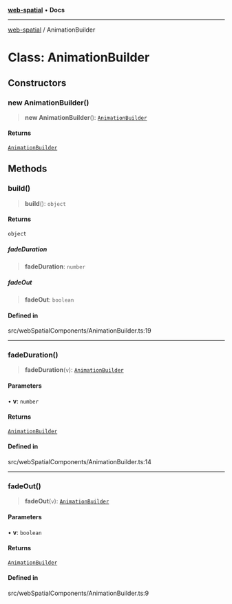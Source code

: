[**web-spatial**](../README.md) • **Docs**

***

[web-spatial](../globals.md) / AnimationBuilder

# Class: AnimationBuilder

## Constructors

### new AnimationBuilder()

> **new AnimationBuilder**(): [`AnimationBuilder`](AnimationBuilder.md)

#### Returns

[`AnimationBuilder`](AnimationBuilder.md)

## Methods

### build()

> **build**(): `object`

#### Returns

`object`

##### fadeDuration

> **fadeDuration**: `number`

##### fadeOut

> **fadeOut**: `boolean`

#### Defined in

src/webSpatialComponents/AnimationBuilder.ts:19

***

### fadeDuration()

> **fadeDuration**(`v`): [`AnimationBuilder`](AnimationBuilder.md)

#### Parameters

• **v**: `number`

#### Returns

[`AnimationBuilder`](AnimationBuilder.md)

#### Defined in

src/webSpatialComponents/AnimationBuilder.ts:14

***

### fadeOut()

> **fadeOut**(`v`): [`AnimationBuilder`](AnimationBuilder.md)

#### Parameters

• **v**: `boolean`

#### Returns

[`AnimationBuilder`](AnimationBuilder.md)

#### Defined in

src/webSpatialComponents/AnimationBuilder.ts:9
